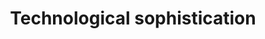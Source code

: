 ---
title: 'Technological sophistication'
description: 'Methods to quantify the nature of technology.'
cover: '/images/research_tech.webp'
research:
- labour-markets
- another-research-post
---